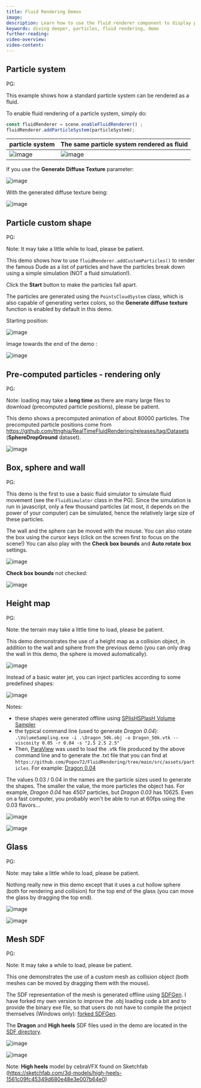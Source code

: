 ```yaml
---
title: Fluid Rendering Demos
image: 
description: Learn how to use the fluid renderer component to display particle systems as a fluid
keywords: diving deeper, particles, fluid rendering, demo
further-reading:
video-overview:
video-content:
---
```


## Particle system

PG: <Playground id="#544N0Q#23" title="Particle system" description="Example of a particle system rendered as a fluid"/>

This example shows how a standard particle system can be rendered as a fluid.

To enable fluid rendering of a particle system, simply do:

```javascript
const fluidRenderer = scene.enableFluidRenderer() ;
fluidRenderer.addParticleSystem(particleSystem);
```

| particle system | The same particle system rendered as fluid |
|-----------------|-----------------------------------|
|![image](/img/features/fluidrenderer/demo_psys.jpg!488)|![image](/img/features/fluidrenderer/demo_psys_fluid.jpg!488)|

If you use the **Generate Diffuse Texture** parameter:

![image](/img/features/fluidrenderer/demo_psys_wdiffuse.jpg)

With the generated diffuse texture being:

![image](/img/features/fluidrenderer/demo_psys_diffuse.jpg)

## Particle custom shape

PG: <Playground id="#XMXDAA#9" title="Particle custom shape" description="Example of a custom particle system rendered as a fluid"/>

Note: It may take a little while to load, please be patient.

This demo shows how to use `fluidRenderer.addCustomParticles()` to render the famous Dude as a list of particles and have the particles break down using a simple simulation (NOT a fluid simulation!).

Click the **Start** button to make the particles fall apart.

The particles are generated using the `PointsCloudSystem` class, which is also capable of generating vertex colors, so the **Generate diffuse texture** function is enabled by default in this demo.

Starting position:

![image](/img/features/fluidrenderer/demo_dude_start.jpg)

Image towards the end of the demo :

![image](/img/features/fluidrenderer/demo_dude_end.jpg)

## Pre-computed particles - rendering only

PG: <Playground id="#XMXDAA#11" title="Precomputed particles" description="Example of a pre-computed animation of particles rendered as a fluid"/>

Note: loading may take a **long time** as there are many large files to download (precomputed particle positions), please be patient.

This demo shows a precomputed animation of about 80000 particles. The precomputed particle positions come from https://github.com/ttnghia/RealTimeFluidRendering/releases/tag/Datasets (**SphereDropGround** dataset).

![image](/img/features/fluidrenderer/demo_precomputed.jpg)

## Box, sphere and wall

PG: <Playground id="#XMXDAA#13" title="Box, sphere and wall" description="Example of real fluid simulation with dragging box and sphere"/>

This demo is the first to use a basic fluid simulator to simulate fluid movement (see the `FluidSimulator` class in the PG). Since the simulation is run in javascript, only a few thousand particles (at most, it depends on the power of your computer) can be simulated, hence the relatively large size of these particles.

The wall and the sphere can be moved with the mouse. You can also rotate the box using the cursor keys (click on the screen first to focus on the scene!) You can also play with the **Check box bounds** and **Auto rotate box** settings.

![image](/img/features/fluidrenderer/demo_box_1.jpg)

**Check box bounds** not checked:

![image](/img/features/fluidrenderer/demo_box_2.jpg)

## Height map

PG: <Playground id="#XMXDAA#14" title="Height map" description="Example of real fluid simulation with a height map"/>

Note: the terrain may take a little time to load, please be patient.

This demo demonstrates the use of a height map as a collision object, in addition to the wall and sphere from the previous demo (you can only drag the wall in this demo, the sphere is moved automatically).

![image](/img/features/fluidrenderer/demo_heightmap_1.jpg)

Instead of a basic water jet, you can inject particles according to some predefined shapes:

![image](/img/features/fluidrenderer/demo_heightmap_2.jpg)

Notes:
* these shapes were generated offline using [SPlisHSPlasH Volume Sampler](https://splishsplash.readthedocs.io/en/latest/VolumeSampling.html)
* the typical command line (used to generate *Dragon 0.04*): `.\VolumeSampling.exe -i .\Dragon_50k.obj -o Dragon_50k.vtk --viscosity 0.05 -r 0.04 -s "2.5 2.5 2.5"`
* Then, [ParaView](https://www.paraview.org/) was used to load the .vtk file produced by the above command line and to generate the .txt file that you can find at `https://github.com/Popov72/FluidRendering/tree/main/src/assets/particles`. For example: [Dragon 0.04](https://github.com/Popov72/FluidRendering/blob/main/src/assets/particles/dragon_04.txt)

The values 0.03 / 0.04 in the names are the particle sizes used to generate the shapes. The smaller the value, the more particles the object has. For example, *Dragon 0.04* has 4507 particles, but *Dragon 0.03* has 10625. Even on a fast computer, you probably won't be able to run at 60fps using the 0.03 flavors...

![image](/img/features/fluidrenderer/demo_heightmap_3.jpg)

![image](/img/features/fluidrenderer/demo_heightmap_4.jpg)

## Glass

PG: <Playground id="#XMXDAA#15" title="Glass" description="Example of real fluid simulation of wine filling a glass"/>

Note: may take a little while to load, please be patient.

Nothing really new in this demo except that it uses a cut hollow sphere (both for rendering and collision) for the top end of the glass (you can move the glass by dragging the top end).

![image](/img/features/fluidrenderer/demo_glass_1.jpg)

![image](/img/features/fluidrenderer/demo_glass_2.jpg)

## Mesh SDF

PG: <Playground id="#XMXDAA#16" title="Mesh SDF" description="Example of real fluid simulation collision with mesh SDF"/>

Note: It may take a while to load, please be patient.

This one demonstrates the use of a custom mesh as collision object (both meshes can be moved by dragging them with the mouse).

The SDF representation of the mesh is generated offline using [SDFGen](https://github.com/christopherbatty/SDFGen). I have forked my own version to improve the .obj loading code a bit and to provide the binary exe file, so that users do not have to compile the project themselves (Windows only): [forked SDFGen](https://github.com/Popov72/SDFGen).

The **Dragon** and **High heels** SDF files used in the demo are located in the [SDF directory](https://github.com/Popov72/FluidRendering/blob/main/src/assets/sdf/).

![image](/img/features/fluidrenderer/demo_meshsdf_1.jpg)

![image](/img/features/fluidrenderer/demo_meshsdf_2.jpg)

Note: **High heels** model by cebraVFX found on Sketchfab (https://sketchfab.com/3d-models/high-heels-1561c09fc45349d680e48e3e007b64e0)